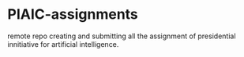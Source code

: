 # PIAIC-assignments
remote repo creating and submitting all the assignment of presidential innitiative for artificial intelligence.
